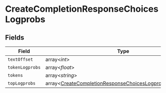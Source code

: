 # CreateCompletionResponseChoicesLogprobs


## Fields

| Field                                                                                                                                  | Type                                                                                                                                   | Required                                                                                                                               | Description                                                                                                                            |
| -------------------------------------------------------------------------------------------------------------------------------------- | -------------------------------------------------------------------------------------------------------------------------------------- | -------------------------------------------------------------------------------------------------------------------------------------- | -------------------------------------------------------------------------------------------------------------------------------------- |
| `textOffset`                                                                                                                           | array<*int*>                                                                                                                           | :heavy_minus_sign:                                                                                                                     | N/A                                                                                                                                    |
| `tokenLogprobs`                                                                                                                        | array<*float*>                                                                                                                         | :heavy_minus_sign:                                                                                                                     | N/A                                                                                                                                    |
| `tokens`                                                                                                                               | array<*string*>                                                                                                                        | :heavy_minus_sign:                                                                                                                     | N/A                                                                                                                                    |
| `topLogprobs`                                                                                                                          | array<[CreateCompletionResponseChoicesLogprobsTopLogprobs](../../models/shared/CreateCompletionResponseChoicesLogprobsTopLogprobs.md)> | :heavy_minus_sign:                                                                                                                     | N/A                                                                                                                                    |